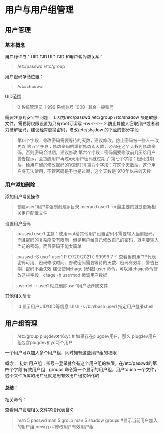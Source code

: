 # 用户与用户组管理

## 用户管理

### 基本概念

用户标识符：UID GID
UID GID 和用户名对应关系：

>/etc/passwd   /etc/group


用户密码存储位置：

>/etc/shadow


UID范围：
>0      系统管理员
1-999  系统账号
1000-  其余一般账号


需要注意的安全性问题：
1.因为/etc/passwd   /etc/group    /etc/shadow 都是敏感文件，需要将权限设置为只有root可读写  -rw-r--r--
2.防止其他人窃取用户或者暴力破解密码，建议经常更换密码，修改/etc/shadow 的下面的部分字段

>第四个字段：修改密码需要等待的天数，建议修改，防止密码被一些人一改再改
第五个字段：修改密码后重新修改的天数，必须在这个天数内修改密码，否则密码会过期，建议修改
第六个字段：密码需要修改前几天给用户警告提示，会提醒用户再过n天用户密码就过期了
第七个字段：密码过期后，给用户留的修改密码的宽限时间
第八个字段：在这个天数后，这个用户将无法使用，不管密码是不也是过期，这个天数是1970年以来的天数

### 用户添加删除

添加用户常见操作
>创建user1用户并强制创建家目录
useradd user1 -m
最主要的就是更新相关用户配置文件

设置用户密码
>passwd user1
注意：使用root给其他用户设置密码不需要输入当前密码，而且密码的复杂度没有限制，但是用户给自己修改自己的密码，就需要输入当前的密码，而且密码不能太简单

>passwd -S user1
user1 P 07/20/2021 0 99999 7 -1
查看当前用户P代表密码可用、密码修改时间、修改密码需要等待的天数、密码有效期、警告日期、密码不会失效
建议使用chage [参数] user 命令，可以用chage命令修改这些字段，chage -h
usermod  微调用户数据

>userdel -r user1
彻底删除user1用户及所属文件

其他相关命令
>id  显示用户UID/GID等信息
chsh -s /bin/bash user1 指定用户登录shell




## 用户组管理

>/etc/group
plugdev:x:46:yc   # 如果存在plugdev用户，那么
plugdev用户组包含plugdev和yc两个用户


一个用户可以加入多个用户组，同时拥有这些用户组的权限

概念：
初始 用户组：账号一登录就会有这个用户组的权限，在/etc/passwd的第四个字段
有效用户组：groups   命令第一个显示的用户组，用户touch 一个文件，这个文件所属的用户组就是用有效用户组初始化的



#### 总结：
相关命令：

查看用户管理相关文件字段代表含义
>man 5 passwd
man 5 group
man 5 shadow
groups   #显示当前用户加入的用户组
newgrp   #修改用户有效用户组 
